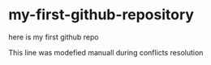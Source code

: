# my-first-github-repository
here is my first github repo

This line was modefied manuall during conflicts resolution
